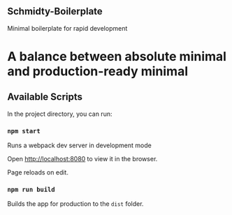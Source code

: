 ## Schmidty-Boilerplate

Minimal boilerplate for rapid development

# A balance between absolute minimal and production-ready minimal

## Available Scripts

In the project directory, you can run:

### `npm start`

Runs a webpack dev server in development mode

Open [http://localhost:8080](http://localhost:8080) to view it in the browser.

Page reloads on edit.

### `npm run build`

Builds the app for production to the `dist` folder.
